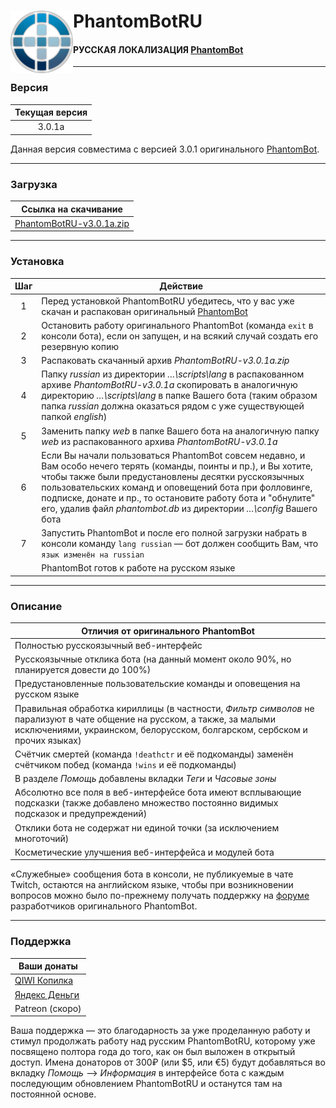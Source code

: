 # <img src="https://github.com/PhantomBotRU/PhantomBotRU/blob/nightly/web/panel/img/logo.png" width="100px" align="left" alt="PhantomBotRU"/> PhantomBotRU
#### РУССКАЯ ЛОКАЛИЗАЦИЯ [PhantomBot](https://phantom.bot "phantom.bot")

---

### Версия

| Текущая версия |
| :------------: |
|     3.0.1a     |

Данная версия совместима с версией 3.0.1 оригинального [PhantomBot](https://phantom.bot "phantom.bot").

---

### Загрузка

| Ссылка на скачивание |
| :------------------: |
| [PhantomBotRU-v3.0.1a.zip](https://github.com/PhantomBotRU/PhantomBotRU/tree/v3.0.1a.zip) |

---

### Установка

|  Шаг  | Действие |
| :---: | -------- |
|   1   | Перед установкой PhantomBotRU убедитесь, что у вас уже скачан и распакован оригинальный [PhantomBot](https://phantom.bot "phantom.bot")
|   2   | Остановить работу оригинального PhantomBot (команда `exit` в консоли бота), если он запущен, и на всякий случай создать его резервную копию |
|   3   | Распаковать скачанный архив *PhantomBotRU-v3.0.1a.zip* |
|   4   | Папку *russian* из директории *…\scripts\lang* в распакованном архиве *PhantomBotRU-v3.0.1a* скопировать в аналогичную директорию *…\scripts\lang* в папке Вашего бота (таким образом папка *russian* должна оказаться рядом с уже существующей папкой *english*) |
|   5   | Заменить папку *web* в папке Вашего бота на аналогичную папку *web* из распакованного архива *PhantomBotRU-v3.0.1a* |
|   6   | Если Вы начали пользоваться PhantomBot совсем недавно, и Вам особо нечего терять (команды, поинты и пр.), и Вы хотите, чтобы также были предустановлены десятки русскоязычных пользовательских команд и оповещений бота при фолловинге, подписке, донате и пр., то остановите работу бота и "обнулите" его, удалив файл *phantombot.db* из директории *…\config* Вашего бота |
|   7   | Запустить PhantomBot и после его полной загрузки набрать в консоли команду `lang russian` — бот должен сообщить Вам, что `язык изменён на russian` |
|       | PhantomBot готов к работе на русском языке |

---

### Описание

| Отличия от оригинального PhantomBot |
| ----------------------------------- |
| Полностью русскоязычный веб-интерфейс |
| Русскоязычные отклика бота (на данный момент около 90%, но планируется довести до 100%) |
| Предустановленные пользовательские команды и оповещения на русском языке |
| Правильная обработка кириллицы (в частности, *Фильтр символов* не парализуют в чате общение на русском, а также, за малыми исключениями, украинском, белорусском, болгарском, сербском и прочих языках) |
| Счётчик смертей (команда `!deathctr` и её подкоманды) заменён счётчиком побед (команда `!wins` и её подкоманды) |
| В разделе *Помощь* добавлены вкладки *Теги* и *Часовые зоны* |
| Абсолютно все поля в веб-интерфейсе бота имеют всплывающие подсказки (также добавлено множество постоянно видимых подсказок и предупреждений) |
| Отклики бота не содержат ни единой точки (за исключением многоточий) |
| Косметические улучшения веб-интерфейса и модулей бота |

«Служебные» сообщения бота в консоли, не публикуемые в чате Twitch, остаются на английском языке, чтобы при возникновении вопросов можно было по-прежнему получать поддержку на [форуме](https://community.phantom.bot) разработчиков оригинального PhantomBot.

---

### Поддержка

| Ваши донаты |
| ----------- |
| [QIWI Копилка](https://qiwi.me/5e78d024-a014-4334-80d8-a0911dceb328) |
| [Яндекс Деньги](https://money.yandex.ru/to/410014576985955) |
| Patreon (скоро) |

Ваша поддержка — это благодарность за уже проделанную работу и стимул продолжать работу над русским PhantomBotRU, которому уже посвящено полтора года до того, как он был выложен в открытый доступ.
Имена донаторов от 300₽ (или $5, или €5) будут добавляться во вкладку *Помощь* –> *Информация* в интерфейсе бота с каждым последующим обновлением PhantomBotRU и останутся там на постоянной основе.
